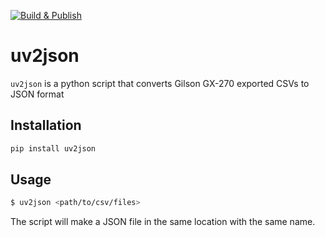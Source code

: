 [![Build & Publish](https://github.com/chanana/uv2json/actions/workflows/build.yml/badge.svg)](https://github.com/chanana/uv2json/actions/workflows/build.yml)

# uv2json

`uv2json` is a python script that converts Gilson GX-270 exported CSVs to JSON format

## Installation

```bash
pip install uv2json
```

## Usage

```bash
$ uv2json <path/to/csv/files>
```

The script will make a JSON file in the same location with the same name.
